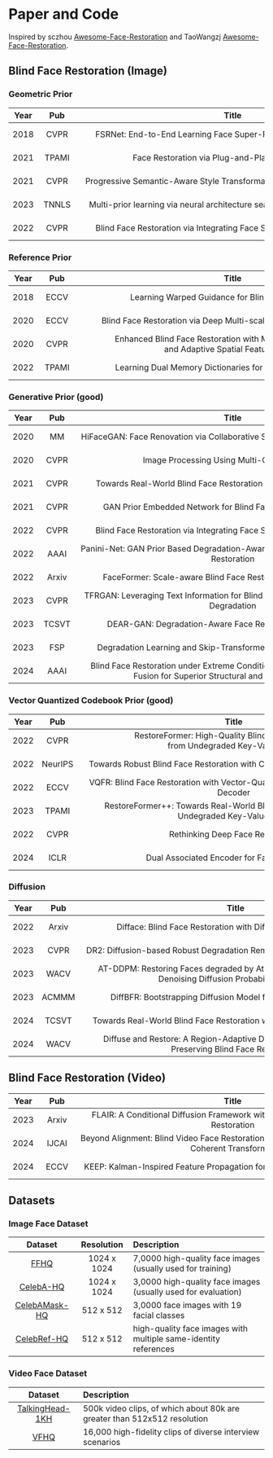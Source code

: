 # Paper and Code
Inspired by sczhou [Awesome-Face-Restoration](https://github.com/sczhou/Awesome-Face-Restoration) and TaoWangzj [Awesome-Face-Restoration](https://github.com/TaoWangzj/Awesome-Face-Restoration).
## Blind Face Restoration (Image) 
### Geometric Prior
|Year<div style="width:20px">|Pub<div style="width:60px">|Title<div style="width:600px">|Links<div style="width:100px">|Arch<div style="width:45px">|Abbreviation<div style="width:45px">|
|:---:|:----:|:----:|:----:|:----:|:----:|
|2018|CVPR|FSRNet: End-to-End Learning Face Super-Resolution with Facial Priors|[[paper](https://openaccess.thecvf.com/content_cvpr_2018/papers/Chen_FSRNet_End-to-End_Learning_CVPR_2018_paper.pdf)\]\[[code](https://github.com/tyshiwo/FSRNet)]|CNN|FSRNet|
|2021|TPAMI|Face Restoration via Plug-and-Play 3D Facial Priors|\[[paper](https://www.zora.uzh.ch/id/eprint/214478/1/ZORA214478.pdf)]\[code]|CNN|-|
|2021|CVPR|Progressive Semantic-Aware Style Transformation for Blind Face Restoration|\[[paper](https://openaccess.thecvf.com/content/CVPR2021/papers/Chen_Progressive_Semantic-Aware_Style_Transformation_for_Blind_Face_Restoration_CVPR_2021_paper.pdf)]\[[code](https://github.com/chaofengc/PSFRGAN)]|GAN|PSFRGAN|
|2023|TNNLS|Multi-prior learning via neural architecture search for blind face restoration|\[[paper](https://Arxiv.org/pdf/2206.13962.pdf)]\[[code](https://github.com/YYJ1anG/MFPSNet)]|CNN|MFPSNet|
|2022|CVPR|Blind Face Restoration via Integrating Face Shape and Generative Priors|\[[paper](https://openaccess.thecvf.com/content/CVPR2022/papers/Zhu_Blind_Face_Restoration_via_Integrating_Face_Shape_and_Generative_Priors_CVPR_2022_paper.pdf)]~~\[[code](https://github.com/TencentYoutuResearch/BFR-SGPN)]~~|GAN|SGPN|
### Reference Prior
|Year<div style="width:20px">|Pub<div style="width:60px">|Title<div style="width:600px">|Links<div style="width:100px">|Arch<div style="width:45px">|Abbreviation<div style="width:45px">|
|:---:|:----:|:----:|:----:|:----:|:----:|
|2018|ECCV|Learning Warped Guidance for Blind Face Restoration|[[paper](https://openaccess.thecvf.com/content_ECCV_2018/papers/Xiaoming_Li_Learning_Warped_Guidance_ECCV_2018_paper.pdf)]\[[code](https://github.com/csxmli2016/GFRNet)]|CNN|GFRNet|
|2020|ECCV|Blind Face Restoration via Deep Multi-scale Component Dictionaries|\[[paper](https://Arxiv.org/pdf/2008.00418)]\[[code](https://github.com/csxmli2016/DFDNet)]|CNN|DFDNet|
|2020|CVPR|Enhanced Blind Face Restoration with Multi-Exemplar Images <br>and Adaptive Spatial Feature Fusion|\[[paper](https://openaccess.thecvf.com/content_CVPR_2020/papers/Li_Enhanced_Blind_Face_Restoration_With_Multi-Exemplar_Images_and_Adaptive_Spatial_CVPR_2020_paper.pdf)]\[[code](https://github.com/csxmli2016/ASFFNet)]|CNN|ASFFNet|
|2022|TPAMI|Learning Dual Memory Dictionaries for Blind Face Restoration|\[[paper](https://arxiv.org/pdf/2210.08160.pdf)]\[[code](https://github.com/csxmli2016/DMDNet)]|CNN|DMDNet|
### Generative Prior (good)
|Year<div style="width:20px">|Pub<div style="width:60px">|Title<div style="width:600px">|Links<div style="width:100px">|Arch<div style="width:45px">|Abbreviation<div style="width:45px">|
|:---:|:----:|:----:|:----:|:----:|:----:|
|2020|MM|HiFaceGAN: Face Renovation via Collaborative Suppression and Replenishment|\[[paper](https://Arxiv.org/pdf/2005.05005.pdf)]\[[code](https://github.com/Lotayou/Face-Renovation)]|GAN|HiFaceGAN|
|2020|CVPR|Image Processing Using Multi-Code GAN Prior|\[[paper](https://openaccess.thecvf.com/content_CVPR_2020/papers/Gu_Image_Processing_Using_Multi-Code_GAN_Prior_CVPR_2020_paper.pdf)]\[[code](https://github.com/genforce/mganprior)]|GAN|mGANprior|
|2021|CVPR|Towards Real-World Blind Face Restoration with Generative Facial Prior|\[[paper](https://openaccess.thecvf.com/content/CVPR2021/papers/Wang_Towards_Real-World_Blind_Face_Restoration_With_Generative_Facial_Prior_CVPR_2021_paper.pdf)]\[[code](https://xinntao.github.io/projects/gfpgan)]|GAN|GFPGAN|
|2021|CVPR|GAN Prior Embedded Network for Blind Face Restoration in the Wild|\[[paper](https://openaccess.thecvf.com/content/CVPR2021/papers/Yang_GAN_Prior_Embedded_Network_for_Blind_Face_Restoration_in_the_CVPR_2021_paper.pdf)]\[[code](https://github.com/yangxy/GPEN)]|GAN|GPEN|
|2022|CVPR|Blind Face Restoration via Integrating Face Shape and Generative Priors|\[[paper](https://openaccess.thecvf.com/content/CVPR2022/papers/Zhu_Blind_Face_Restoration_via_Integrating_Face_Shape_and_Generative_Priors_CVPR_2022_paper.pdf)]~~\[[code](https://github.com/TencentYoutuResearch/BFR-SGPN)]~~|GAN|SGPN|
|2022|AAAI|Panini-Net: GAN Prior Based Degradation-Aware Feature Interpolation for Face Restoration|\[[paper](https://arxiv.org/pdf/2203.08444.pdf)]\[[code](https://github.com/jianzhangcs/panini)]|GAN|Panini-Net|
|2022|Arxiv|FaceFormer: Scale-aware Blind Face Restoration with Transformers|\[[paper](https://Arxiv.org/pdf/2207.09790.pdf)]\[code]|ViT|FaceFormer|
|2023|CVPR|TFRGAN: Leveraging Text Information for Blind Face Restoration with Extreme Degradation|\[[paper](https://openaccess.thecvf.com/content/CVPR2023W/MULA/papers/Xie_TFRGAN_Leveraging_Text_Information_for_Blind_Face_Restoration_With_Extreme_CVPRW_2023_paper.pdf)]\[code]|GAN|TFRGAN|
|2023|TCSVT|DEAR-GAN: Degradation-Aware Face Restoration With GAN Prior|\[[paper](https://ieeexplore.ieee.org/abstract/document/10044117)]\[code]|GAN|DEAR-GAN|
|2023|FSP|Degradation Learning and Skip-Transformer for Blind Face Restoration|\[[paper](https://www.frontiersin.org/articles/10.3389/frsip.2023.1106465/full)]\[code]|GAN|-|
|2024|AAAI|Blind Face Restoration under Extreme Conditions: Leveraging 3D-2D Prior Fusion for Superior Structural and Texture Recovery|\[[paper](https://ojs.aaai.org/index.php/AAAI/article/view/27889/27803)]\[code]|GAN|FREx|
### Vector Quantized Codebook Prior (good)
|Year<div style="width:20px">|Pub<div style="width:60px">|Title<div style="width:600px">|Links<div style="width:100px">|Arch<div style="width:45px">|Abbreviation<div style="width:45px">|
|:---:|:----:|:----:|:----:|:----:|:----:|
|2022|CVPR|RestoreFormer: High-Quality Blind Face Restoration <br> from Undegraded Key-Value Pairs|\[[paper](https://Arxiv.org/pdf/2201.06374.pdf)]\[[code](https://github.com/wzhouxiff/RestoreFormer)]|ViT|RestoreFormer|
|2022|NeurIPS|Towards Robust Blind Face Restoration with Codebook Lookup Transformer|\[[paper](https://Arxiv.org/pdf/2206.11253.pdf)]\[[code](https://github.com/sczhou/CodeFormer)]|ViT|CodeFormer|
|2022|ECCV|VQFR: Blind Face Restoration with Vector-Quantized Dictionary and Parallel Decoder|\[[paper](https://Arxiv.org/pdf/2205.06803.pdf)]\[[code](https://github.com/TencentARC/VQFR)]|CNN|VQFR|
|2023|TPAMI|RestoreFormer++: Towards Real-World Blind Face Restoration from Undegraded Key-Value Pairs|\[[paper](https://Arxiv.org/pdf/2205.06803.pdf)]\[[code](https://github.com/wzhouxiff/RestoreFormerPlusPlus)]|ViT|RestoreFormer++|
|2022|CVPR|Rethinking Deep Face Restoration|\[[paper](https://openaccess.thecvf.com/content/CVPR2022/papers/Zhao_Rethinking_Deep_Face_Restoration_CVPR_2022_paper.pdf)]\[code]|GAN|-|
|2024|ICLR|Dual Associated Encoder for Face Restoration|\[[paper](https://arxiv.org/pdf/2308.07314)]\[[code](https://github.com/LIAGM/DAEFR)]|ViT|DAEFR|
### Diffusion
|Year<div style="width:20px">|Pub<div style="width:60px">|Title<div style="width:600px">|Links<div style="width:100px">|Arch<div style="width:45px">|Abbreviation<div style="width:45px">|
|:---:|:----:|:----:|:----:|:----:|:----:|
|2022|Arxiv|Difface: Blind Face Restoration with Diffused Error Contraction|\[[paper](https://arxiv.org/pdf/2212.06512.pdf?trk=public_post_comment-text)]\[[code](https://github.com/zsyOAOA/DifFace)]|Diffusion|DifFace|
|2023|CVPR|DR2: Diffusion-based Robust Degradation Remover for Blind Face Restoration|\[[paper](https://arxiv.org/abs/2303.06885)]\[[code](https://github.com/Kaldwin0106/DR2_Drgradation_Remover)]|Diffusion|DR2|
|2023|WACV|AT-DDPM: Restoring Faces degraded by Atmospheric Turbulence using Denoising Diffusion Probabilistic Models|\[[paper](https://openaccess.thecvf.com/content/WACV2023/papers/Nair_AT-DDPM_Restoring_Faces_Degraded_by_Atmospheric_Turbulence_Using_Denoising_Diffusion_WACV_2023_paper.pdf)]\[[code](https://github.com/Nithin-GK/AT-DDPM)]|Diffusion|AT-DDPM|
|2023|ACMMM|DiffBFR: Bootstrapping Diffusion Model for Blind Face Restoration|\[[paper](https://dl.acm.org/doi/pdf/10.1145/3581783.3611731)]\[code]|Diffusion|DiffBFR|
|2024|TCSVT|Towards Real-World Blind Face Restoration with Generative Diffusion Prior|\[[paper](https://arxiv.org/pdf/2312.15736.pdf)]\[[code](https://github.com/chenxx89/BFRffusion)]|Diffusion|BFRffusion|
|2024|WACV|Diffuse and Restore: A Region-Adaptive Diffusion Model for Identity-Preserving Blind Face Restoration|\[[paper](https://openaccess.thecvf.com/content/WACV2024/papers/Suin_Diffuse_and_Restore_A_Region-Adaptive_Diffusion_Model_for_Identity-Preserving_Blind_WACV_2024_paper.pdf)]\[code]|Diffusion|-|


## Blind Face Restoration (Video) 
|Year<div style="width:20px">|Pub<div style="width:60px">|Title<div style="width:600px">|Links<div style="width:100px">|Arch<div style="width:45px">|Abbreviation<div style="width:45px">|
|:---:|:----:|:----:|:----:|:----:|:----:|
|2023|Arxiv |FLAIR: A Conditional Diffusion Framework with Applications to Face Video Restoration|\[[paper](https://arxiv.org/pdf/2311.15445)]\[code]|Diffusion|FLAIR|
|2024|IJCAI|Beyond Alignment: Blind Video Face Restoration via Parsing-Guided Temporal-Coherent Transformer|\[[paper](https://arxiv.org/abs/2404.13640)]\[[code](https://github.com/kepengxu/PGTFormer)]|ViT|PGTFormer|
|2024|ECCV |KEEP: Kalman-Inspired Feature Propagation for Video Face Super-Resolution|\[[paper](https://arxiv.org/abs/2408.05205)]\[[code](https://github.com/jnjaby/KEEP)]|ViT|KEEP|


## Datasets
### Image Face Dataset
| Dataset | Resolution | Description |
| :---: | :---: | :----------    |
| [FFHQ](https://github.com/NVlabs/ffhq-dataset) | 1024 x 1024 | 7,0000 high-quality face images (usually used for training) |
| [CelebA-HQ](https://github.com/nperraud/download-celebA-HQ) | 1024 x 1024 | 3,0000 high-quality face images (usually used for evaluation) |
| [CelebAMask-HQ](https://github.com/switchablenorms/CelebAMask-HQ) | 512 x 512 | 3,0000 face images with 19 facial classes |
| [CelebRef-HQ](https://github.com/csxmli2016/DMDNet#celebref-hq-dataset) | 512 x 512 | high-quality face images with multiple same-identity references |

### Video Face Dataset
| Dataset | Description |
| :---: | :----------    |
| [TalkingHead-1KH](https://github.com/tcwang0509/TalkingHead-1KH)  | 500k video clips, of which about 80k are greater than 512x512 resolution |
| [VFHQ](https://liangbinxie.github.io/projects/vfhq)  | 16,000 high-fidelity clips of diverse interview scenarios |
